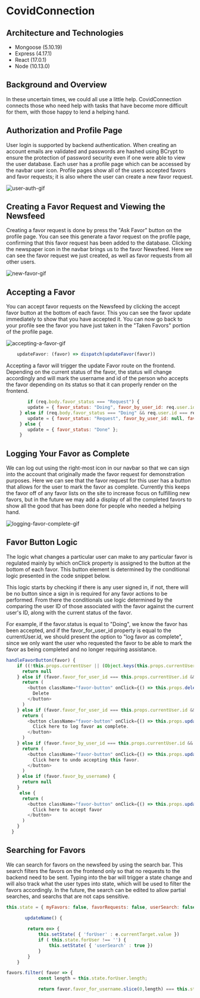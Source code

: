 # CovidConnection

## Architecture and Technologies
* Mongoose (5.10.19)
* Express (4.17.1)
* React (17.0.1)
* Node (10.13.0)

## Background and Overview
In these uncertain times, we could all use a little help. CovidConnection connects those who need help with tasks that have become more difficult for them, with those happy to lend a helping hand.

## Authorization and Profile Page

User login is supported by backend authentication. When creating an account emails are validated and passwords are hashed using BCrypt to ensure the protection of password security even if one were able to view the user database. Each user has a profile page which can be accessed by the navbar user icon. Profile pages show all of the users accepted favors and favor requests; it is also where the user can create a new favor request.

![user-auth-gif](https://user-images.githubusercontent.com/62472030/105387522-a3476100-5be3-11eb-9474-a5b3376160fd.gif)

## Creating a Favor Request and Viewing the Newsfeed

Creating a favor request is done by press the "Ask Favor" button on the profile page. You can see this generate a favor request on the profile page, confirming that this favor request has been added to the database. Clicking the newspaper icon in the navbar brings us to the favor Newsfeed. Here we can see the favor request we just created, as well as favor requests from all other users.

![new-favor-gif](https://user-images.githubusercontent.com/62472030/105387656-c2de8980-5be3-11eb-8d94-08b400455f54.gif)

## Accepting a Favor

You can accept favor requests on the Newsfeed by clicking the accept favor button at the bottom of each favor. This you can see the favor update immediately to show that you have accepted it. You can now go back to your profile see the favor you have just taken in the "Taken Favors" portion of the profile page.

![accepting-a-favor-gif](https://user-images.githubusercontent.com/62472030/105387715-d2f66900-5be3-11eb-81a3-40677ae9ccf0.gif)

``` JavaScript
    updateFavor: (favor) => dispatch(updateFavor(favor))
``` 
Accepting a favor will trigger the update Favor route on the frontend. Depending on the current status of the favor, the status will change accordingly and will mark the username and id of the person who accepts the favor depending on its status so that it can properly render on the frontend. 

```JavaScript
        if (req.body.favor_status === "Request") {
        update = { favor_status: "Doing", favor_by_user_id: req.user.id, favor_by_username: req.user.username};
     } else if (req.body.favor_status === "Doing" && req.user.id === req.body.favor_by_user_id) {
        update = { favor_status: "Request", favor_by_user_id: null, favor_by_username: null};
     } else {
        update = { favor_status: "Done" };
     }      
```

## Logging Your Favor as Complete

We can log out using the right-most icon in our navbar so that we can sign into the account that originally made the favor request for demonstration purposes. Here we can see that the favor request for this user has a button that allows for the user to mark the favor as complete. Currently this keeps the favor off of any favor lists on the site to increase focus on fulfilling new favors, but in the future we may add a display of all the completed favors to show all the good that has been done for people who needed a helping hand.

![logging-favor-complete-gif](https://user-images.githubusercontent.com/62472030/105387782-e30e4880-5be3-11eb-9739-2c9a73ca09d8.gif)

## Favor Button Logic

The logic what changes a particular user can make to any particular favor is regulated mainly by which onClick property is assigned to the button at the bottom of each favor. This button element is determined by the conditional logic presented in the code snippet below.

This logic starts by checking if there is any user signed in, if not, there will be no button since a sign in is required for any favor actions to be performed. From there the conditionals use logic determined by the comparing the user ID of those associated with the favor against the current user's ID, along with the current status of the favor.

For example, if the favor.status is equal to "Doing", we know the favor has been accepted, and if the favor_for_user_id property is equal to the currentUser.id, we should present the option to "log favor as complete", since we only want the user who requested the favor to be able to mark the favor as being completed and no longer requiring assistance.

```javascript
handleFavorButton(favor) {
    if ((!this.props.currentUser || (Object.keys(this.props.currentUser).length === 0))) {
      return null
    } else if (favor.favor_for_user_id === this.props.currentUser.id && favor.status === "Request") {
      return (
        <button className="favor-button" onClick={() => this.props.deleteFavor(favor)}>
          Delete
        </button>
      )
    } else if (favor.favor_for_user_id === this.props.currentUser.id && favor.status === "Doing") {
      return ( 
        <button className="favor-button" onClick={() => this.props.updateFavor(favor)}>
          Click here to log favor as complete.
        </button>
      )
    } else if (favor.favor_by_user_id === this.props.currentUser.id && favor.status === "Doing") {
      return (
        <button className="favor-button" onClick={() => this.props.updateFavor(favor)}>
          Click here to undo accepting this favor.
        </button>
      )
    } else if (favor.favor_by_username) {
      return null
    }
     else {
      return (
        <button className="favor-button" onClick={() => this.props.updateFavor(favor)}>
          Click here to accept favor
        </button>
      )
    }
  }
```

## Searching for Favors 

We can search for favors on the newsfeed by using the search bar. This search filters the favors on the frontend only so that no requests to the backend need to be sent. Typing into the bar will trigger a state change and will also track what the user types into state, which will be used to filter the favors accordingly. In the future, the search can be edited to allow partial searches, and searchs that are not caps sensitive.

```JavaScript 
this.state = { myFavors: false, favorRequests: false, userSearch: false, forUser: ''}
``` 
```JavaScript
       updateName() {
        
        return e=> {
            this.setState( { 'forUser' : e.currentTarget.value })
            if ( this.state.forUser !== '') {
                this.setState( { 'userSearch' : true })
            }
        }
    }
```
```JavaScript 
favors.filter( favor => {
            const length = this.state.forUser.length; 

            return favor.favor_for_username.slice(0,length) === this.state.forUser
```

